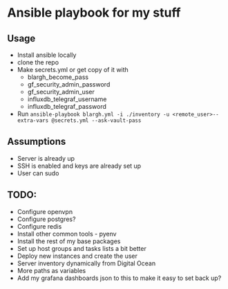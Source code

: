 # Ansible playbook for my stuff

## Usage

* Install ansible locally
* clone the repo
* Make secrets.yml or get copy of it with
  * blargh_become_pass
  * gf_security_admin_password
  * gf_security_admin_user
  * influxdb_telegraf_username
  * influxdb_telegraf_password
* Run `ansible-playbook blargh.yml -i ./inventory -u <remote_user>--extra-vars @secrets.yml --ask-vault-pass`

## Assumptions

* Server is already up
* SSH is enabled and keys are already set up
* User can sudo

## TODO:

* Configure openvpn
* Configure postgres?
* Configure redis
* Install other common tools - pyenv
* Install the rest of my base packages
* Set up host groups and tasks lists a bit better
* Deploy new instances and create the user
* Server inventory dynamically from Digital Ocean
* More paths as variables
* Add my grafana dashboards json to this to make it easy to set back up?
